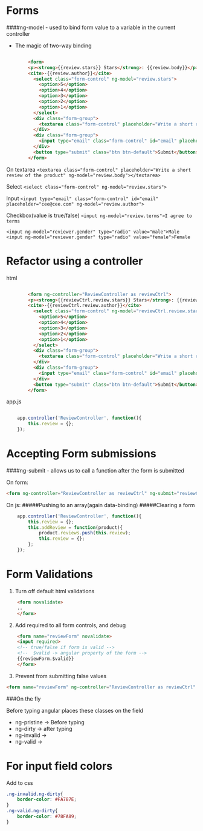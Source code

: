 Forms
======

####ng-model - used to bind form value to a variable in the current controller
- The magic of two-way binding

```html

        <form>
        <p><strong>{{review.stars}} Stars</strong>: {{review.body}}</p>
        <cite>-{{review.author}}</cite>
          <select class="form-control" ng-model="review.stars">
            <option>5</option>
            <option>4</option>
            <option>3</option>
            <option>2</option>
            <option>1</option>
          </select>
          <div class="form-group">
            <textarea class="form-control" placeholder="Write a short review of the product" ng-model="review.body"></textarea>
          </div>
          <div class="form-group">
            <input type="email" class="form-control" id="email" placeholder="cee@cee.com" ng-model="review.author">
          </div>
          <button type="submit" class="btn btn-default">Submit</button>
        </form>

```

On textarea
`<textarea class="form-control" placeholder="Write a short review of the product" ng-model="review.body"></textarea>`

Select
`<select class="form-control" ng-model="review.stars">`

Input
`<input type="email" class="form-control" id="email" placeholder="cee@cee.com" ng-model="review.author">`

Checkbox(value is true/false)
`<input ng-model="review.terms">I agree to terms`


`<input ng-model="reviewer.gender" type="radio" value="male">Male`
`<input ng-model="reviewer.gender" type="radio" value="female">Female`


Refactor using a controller
==========================
html
```html

        <form ng-controller="ReviewController as reviewCtrl">
        <p><strong>{{reviewCtrl.review.stars}} Stars</strong>: {{reviewCtrl.review.body}}</p>
        <cite>-{{reviewCtrl.review.author}}</cite>
          <select class="form-control" ng-model="reviewCtrl.review.stars">
            <option>5</option>
            <option>4</option>
            <option>3</option>
            <option>2</option>
            <option>1</option>
          </select>
          <div class="form-group">
            <textarea class="form-control" placeholder="Write a short review of the product" ng-model="reviewCtrl.review.body"></textarea>
          </div>
          <div class="form-group">
            <input type="email" class="form-control" id="email" placeholder="cee@cee.com" ng-model="reviewCtrl.review.author">
          </div>
          <button type="submit" class="btn btn-default">Submit</button>
        </form>

```

app.js

```javascript

    app.controller('ReviewController', function(){
        this.review = {};
    });

```
Accepting Form submissions
=========================

####ng-submit - allows us to call a function after the form is submitted

On form:

```html
<form ng-controller="ReviewController as reviewCtrl" ng-submit="reviewCtrl.addReview(product)">
```

On js:
#####Pushing to an array(again data-binding)
#####Clearing a form
```javascript
    app.controller('ReviewController', function(){
        this.review = {};
        this.addReview = function(product){
            product.reviews.push(this.review);
            this.review = {};
        };
    });

```

Form Validations
=====================

1. Turn off default html validations

```html
    <form novalidate>
    ..
    </form>
```

2. Add required to all form controls, and debug 

```html
    <form name="reviewForm" novalidate>
    <input required>
    <!-- true/false if form is valid -->
    <!--  $valid -> angular property of the form -->
    {{reviewForm.$valid}}
    </form>
```

3. Prevent from submitting false values

```html
<form name="reviewForm" ng-controller="ReviewController as reviewCtrl" ng-submit="reviewForm.$valid && reviewCtrl.addReview(product)" novalidate>

```

###On the fly

Before typing angular places these classes on the field
- ng-pristine -> Before typing
- ng-dirty -> after typing
- ng-invalid -> 
- ng-valid ->

For input field colors
======================
Add to css
```css
.ng-invalid.ng-dirty{
    border-color: #FA787E;
}
.ng-valid.ng-dirty{
    border-color: #78FA89;
}

```
